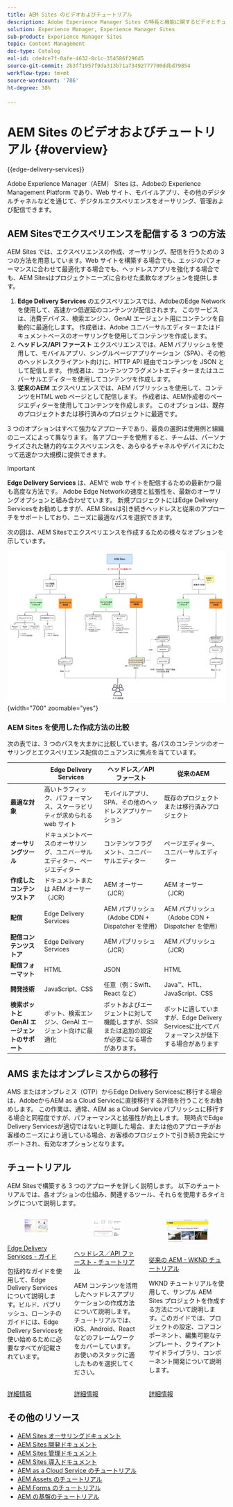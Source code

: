 ```yaml
---
title: AEM Sites のビデオおよびチュートリアル
description: Adobe Experience Manager Sites の特長と機能に関するビデオとチュートリアルをご覧ください。AEM Sites は、優れたエクスペリエンス管理プラットフォームです。
solution: Experience Manager, Experience Manager Sites
sub-product: Experience Manager Sites
topic: Content Management
doc-type: Catalog
exl-id: cde4ce7f-0afe-4632-8c1c-354586f296d5
source-git-commit: 2b3ff1957f9da313b71a73492777700ddbd79854
workflow-type: tm+mt
source-wordcount: '786'
ht-degree: 38%

---
```


# AEM Sites のビデオおよびチュートリアル {#overview}

{{edge-delivery-services}}

Adobe Experience Manager（AEM） Sites は、Adobeの Experience Management Platform であり、Web サイト、モバイルアプリ、その他のデジタルチャネルなどを通じて、デジタルエクスペリエンスをオーサリング、管理および配信できます。

## AEM Sitesでエクスペリエンスを配信する 3 つの方法

AEM Sites では、エクスペリエンスの作成、オーサリング、配信を行うための 3 つの方法を用意しています。Web サイトを構築する場合でも、エッジのパフォーマンスに合わせて最適化する場合でも、ヘッドレスアプリを強化する場合でも、AEM Sitesはプロジェクトニーズに合わせた柔軟なオプションを提供します。

1. **Edge Delivery Services** のエクスペリエンスでは、AdobeのEdge Networkを使用して、高速かつ低遅延のコンテンツが配信されます。 このサービスは、消費デバイス、検索エンジン、GenAI エージェント用にコンテンツを自動的に最適化します。 作成者は、Adobe ユニバーサルエディターまたはドキュメントベースのオーサリングを使用してコンテンツを作成します。
1. **ヘッドレス/API ファースト** エクスペリエンスでは、AEM パブリッシュを使用して、モバイルアプリ、シングルページアプリケーション（SPA）、その他のヘッドレスクライアント向けに、HTTP API 経由でコンテンツを JSON として配信します。 作成者は、コンテンツフラグメントエディターまたはユニバーサルエディターを使用してコンテンツを作成します。
1. **従来のAEM** エクスペリエンスでは、AEM パブリッシュを使用して、コンテンツをHTML web ページとして配信します。 作成者は、AEM作成者のページエディターを使用してコンテンツを作成します。 このオプションは、既存のプロジェクトまたは移行済みのプロジェクトに最適です。

3 つのオプションはすべて強力なアプローチであり、最良の選択は使用例と組織のニーズによって異なります。 各アプローチを使用すると、チームは、パーソナライズされた魅力的なエクスペリエンスを、あらゆるチャネルやデバイスにわたって迅速かつ大規模に提供できます。

>[!IMPORTANT]
>
> **Edge Delivery Services** は、AEMで web サイトを配信するための最新かつ最も高度な方法です。 Adobe Edge Networkの速度と拡張性を、最新のオーサリングオプションと組み合わせています。 新規プロジェクトにはEdge Delivery Servicesをお勧めしますが、AEM Sitesは引き続きヘッドレスと従来のアプローチをサポートしており、ニーズに最適なパスを選択できます。

次の図は、AEM Sitesでエクスペリエンスを作成するための様々なオプションを示しています。

![AEM-Sites-Content-Authoring-and-Experience-Delivery-Paths.png](./assets/aem-sites-authoring-and-experience-delivery-paths.png){width="700" zoomable="yes"}

### AEM Sites を使用した作成方法の比較

次の表では、3 つのパスを大まかに比較しています。各パスのコンテンツのオーサリングとエクスペリエンス配信のニュアンスに焦点を当てています。

|            | Edge Delivery Services | ヘッドレス／API ファースト | 従来のAEM |
|---------------------|------------------------------|---------------------------------|---------------------------------------------|
| **最適な対象** | 高いトラフィック、パフォーマンス、スケーラビリティが求められる web サイト | モバイルアプリ、SPA、その他のヘッドレスアプリケーション | 既存のプロジェクトまたは移行済みプロジェクト |
| **オーサリングツール** | ドキュメントベースのオーサリング、ユニバーサルエディター、ページエディター | コンテンツフラグメント、ユニバーサルエディター | ページエディター、ユニバーサルエディター |
| **作成したコンテンツストア** | ドキュメントまたは AEM オーサー（JCR） | AEM オーサー（JCR） | AEM オーサー（JCR） |
| **配信** | Edge Delivery Services | AEM パブリッシュ（Adobe CDN + Dispatcher を使用） | AEM パブリッシュ（Adobe CDN + Dispatcher を使用） |
| **配信コンテンツストア** | Edge Delivery Services | AEM パブリッシュ（JCR） | AEM パブリッシュ（JCR） |
| **配信フォーマット** | HTML | JSON | HTML |
| **開発技術** | JavaScript、CSS | 任意（例：Swift、React など） | Java™、HTL、JavaScript、CSS |
| **検索ボットと GenAI エージェントのサポート** | ボット、検索エンジン、GenAI エージェント向けに最適化 | ボットおよびエージェントに対して機能しますが、SSR または追加の設定が必要になる場合があります。 | ボットに適していますが、Edge Delivery Servicesに比べてパフォーマンスが低下する場合があります |

## AMS またはオンプレミスからの移行

AMS またはオンプレミス（OTP）からEdge Delivery Servicesに移行する場合は、AdobeからAEM as a Cloud Serviceに直接移行する評価を行うことをお勧めします。 この作業は、通常、AEM as a Cloud Service パブリッシュに移行する場合と同程度ですが、パフォーマンスと拡張性が向上します。 現時点でEdge Delivery Servicesが適切ではないと判断した場合、または他のアプローチがお客様のニーズにより適している場合、お客様のプロジェクトで引き続き完全にサポートされ、有効なオプションとなります。

## チュートリアル

AEM Sitesで構築する 3 つのアプローチを詳しく説明します。 以下のチュートリアルでは、各オプションの仕組み、関連するツール、それらを使用するタイミングについて説明します。

<!-- CARDS

* https://www.aem.live/docs/
  {title = Edge Delivery Services - Guides}
  {description = Explore Edge Delivery Services with comprehensive guides. The Build, Publish, and Launch guides cover everything you need to get started with Edge Delivery Services.}
  {image = ./assets/edge-delivery-services.png}
  {target = _blank}
* https://experienceleague.adobe.com/en/docs/experience-manager-learn/getting-started-with-aem-headless/overview
  {title = Headless/API-First - Tutorials}
  {description = Learn how to build headless applications powered by AEM content. Tutorials cover frameworks like iOS, Android, and React—choose what fits your stack.}
  {image = ./assets/headless.png}
  {target = _self}
* https://experienceleague.adobe.com/en/docs/experience-manager-learn/getting-started-wknd-tutorial-develop/overview
  {title = Traditional AEM - WKND Tutorial}
  {description = Learn how to build a sample AEM Sites project using the WKND tutorial. This guide walks you through project setup, Core Components, Editable Templates, client-side libraries, and component development.}
  {image = ./assets/aem-wknd-spa-editor-tutorial.png}
  {target = _self}
-->
<!-- START CARDS HTML - DO NOT MODIFY BY HAND -->
<div class="columns">
    <div class="column is-half-tablet is-half-desktop is-one-third-widescreen" aria-label="Edge Delivery Services - Guides">
        <div class="card" style="height: 100%; display: flex; flex-direction: column; height: 100%;">
            <div class="card-image">
                <figure class="image x-is-16by9">
                    <a href="https://www.aem.live/docs/" title="Edge Delivery Services - ガイド" target="_blank" rel="referrer">
                        <img class="is-bordered-r-small" src="./assets/edge-delivery-services.png" alt="Edge Delivery Services - ガイド"
                             style="width: 100%; aspect-ratio: 16 / 9; object-fit: cover; overflow: hidden; display: block; margin: auto;">
                    </a>
                </figure>
            </div>
            <div class="card-content is-padded-small" style="display: flex; flex-direction: column; flex-grow: 1; justify-content: space-between;">
                <div class="top-card-content">
                    <p class="headline is-size-6 has-text-weight-bold">
                        <a href="https://www.aem.live/docs/" target="_blank" rel="referrer" title="Edge Delivery Services - ガイド">Edge Delivery Services - ガイド</a>
                    </p>
                    <p class="is-size-6">包括的なガイドを使用して、Edge Delivery Services について説明します。ビルド、パブリッシュ、ローンチのガイドには、Edge Delivery Servicesを使い始めるために必要なすべてが記載されています。</p>
                </div>
                <a href="https://www.aem.live/docs/" target="_blank" rel="referrer" class="spectrum-Button spectrum-Button--outline spectrum-Button--primary spectrum-Button--sizeM" style="align-self: flex-start; margin-top: 1rem;">
                    <span class="spectrum-Button-label has-no-wrap has-text-weight-bold">詳細情報</span>
                </a>
            </div>
        </div>
    </div>
    <div class="column is-half-tablet is-half-desktop is-one-third-widescreen" aria-label="Headless/API-First - Tutorials">
        <div class="card" style="height: 100%; display: flex; flex-direction: column; height: 100%;">
            <div class="card-image">
                <figure class="image x-is-16by9">
                    <a href="https://experienceleague.adobe.com/ja/docs/experience-manager-learn/getting-started-with-aem-headless/overview" title="ヘッドレス／API ファースト - チュートリアル" target="_self" rel="referrer">
                        <img class="is-bordered-r-small" src="./assets/headless.png" alt="ヘッドレス／API ファースト - チュートリアル"
                             style="width: 100%; aspect-ratio: 16 / 9; object-fit: cover; overflow: hidden; display: block; margin: auto;">
                    </a>
                </figure>
            </div>
            <div class="card-content is-padded-small" style="display: flex; flex-direction: column; flex-grow: 1; justify-content: space-between;">
                <div class="top-card-content">
                    <p class="headline is-size-6 has-text-weight-bold">
                        <a href="https://experienceleague.adobe.com/ja/docs/experience-manager-learn/getting-started-with-aem-headless/overview" target="_self" rel="referrer" title="ヘッドレス／API ファースト - チュートリアル">ヘッドレス／API ファースト - チュートリアル</a>
                    </p>
                    <p class="is-size-6">AEM コンテンツを活用したヘッドレスアプリケーションの作成方法について説明します。チュートリアルでは、iOS、Android、React などのフレームワークをカバーしています。お使いのスタックに適したものを選択してください。</p>
                </div>
                <a href="https://experienceleague.adobe.com/ja/docs/experience-manager-learn/getting-started-with-aem-headless/overview" target="_self" rel="referrer" class="spectrum-Button spectrum-Button--outline spectrum-Button--primary spectrum-Button--sizeM" style="align-self: flex-start; margin-top: 1rem;">
                    <span class="spectrum-Button-label has-no-wrap has-text-weight-bold">詳細情報</span>
                </a>
            </div>
        </div>
    </div>
    <div class="column is-half-tablet is-half-desktop is-one-third-widescreen" aria-label="Traditional AEM - WKND Tutorial">
        <div class="card" style="height: 100%; display: flex; flex-direction: column; height: 100%;">
            <div class="card-image">
                <figure class="image x-is-16by9">
                    <a href="https://experienceleague.adobe.com/ja/docs/experience-manager-learn/getting-started-wknd-tutorial-develop/overview" title="従来のAEM - WKND チュートリアル" target="_self" rel="referrer">
                        <img class="is-bordered-r-small" src="./assets/aem-wknd-spa-editor-tutorial.png" alt="従来のAEM - WKND チュートリアル"
                             style="width: 100%; aspect-ratio: 16 / 9; object-fit: cover; overflow: hidden; display: block; margin: auto;">
                    </a>
                </figure>
            </div>
            <div class="card-content is-padded-small" style="display: flex; flex-direction: column; flex-grow: 1; justify-content: space-between;">
                <div class="top-card-content">
                    <p class="headline is-size-6 has-text-weight-bold">
                        <a href="https://experienceleague.adobe.com/ja/docs/experience-manager-learn/getting-started-wknd-tutorial-develop/overview" target="_self" rel="referrer" title="従来のAEM - WKND チュートリアル">従来の AEM - WKND チュートリアル</a>
                    </p>
                    <p class="is-size-6">WKND チュートリアルを使用して、サンプル AEM Sites プロジェクトを作成する方法について説明します。このガイドでは、プロジェクトの設定、コアコンポーネント、編集可能なテンプレート、クライアントサイドライブラリ、コンポーネント開発について説明します。</p>
                </div>
                <a href="https://experienceleague.adobe.com/ja/docs/experience-manager-learn/getting-started-wknd-tutorial-develop/overview" target="_self" rel="referrer" class="spectrum-Button spectrum-Button--outline spectrum-Button--primary spectrum-Button--sizeM" style="align-self: flex-start; margin-top: 1rem;">
                    <span class="spectrum-Button-label has-no-wrap has-text-weight-bold">詳細情報</span>
                </a>
            </div>
        </div>
    </div>
</div>
<!-- END CARDS HTML - DO NOT MODIFY BY HAND -->


## その他のリソース

* [AEM Sites オーサリングドキュメント](https://experienceleague.adobe.com/ja/docs/experience-manager-65/content/sites/authoring/essentials/first-steps)
* [AEM Sites 開発ドキュメント](https://experienceleague.adobe.com/ja/docs/experience-manager-65/content/implementing/developing/introduction/getting-started)
* [AEM Sites 管理ドキュメント](https://experienceleague.adobe.com/ja/docs/experience-manager-65/content/sites/administering/home)
* [AEM Sites 導入ドキュメント](https://experienceleague.adobe.com/ja/docs/experience-manager-65/content/implementing/deploying/introduction/platform)
* [AEM as a Cloud Service のチュートリアル](/help/cloud-service/overview.md)
* [AEM Assets のチュートリアル](/help/assets/overview.md)
* [AEM Forms のチュートリアル](/help/forms/overview.md)
* [AEM の基盤のチュートリアル](/help/foundation/overview.md)
